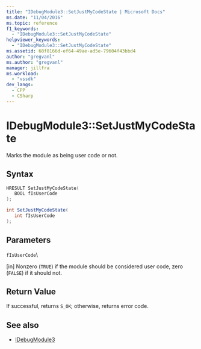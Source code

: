 ```yaml
---
title: "IDebugModule3::SetJustMyCodeState | Microsoft Docs"
ms.date: "11/04/2016"
ms.topic: reference
f1_keywords:
  - "IDebugModule3::SetJustMyCodeState"
helpviewer_keywords:
  - "IDebugModule3::SetJustMyCodeState"
ms.assetid: 68f8166d-ef64-49ae-ad5e-79604f43bbd4
author: "gregvanl"
ms.author: "gregvanl"
manager: jillfra
ms.workload:
  - "vssdk"
dev_langs:
  - CPP
  - CSharp
---
```

# IDebugModule3::SetJustMyCodeState
Marks the module as being user code or not.

## Syntax

```cpp
HRESULT SetJustMyCodeState(
   BOOL fIsUserCode
);
```

```csharp
int SetJustMyCodeState(
   int fIsUserCode
);
```

## Parameters
 `fIsUserCode`\

 [in] Nonzero (`TRUE`) if the module should be considered user code, zero (`FALSE`) if it should not.

## Return Value
 If successful, returns `S_OK`; otherwise, returns error code.

## See also
- [IDebugModule3](../../../extensibility/debugger/reference/idebugmodule3.md)